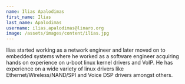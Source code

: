 ```yaml
---
name: Ilias Apalodimas
first_name: Ilias
last_name: Apalodimas
username: ilias.apalodimas@linaro.org
image: /assets/images/content/ilias.jpg
---
```

Ilias started working as a network engineer and later moved on to embedded systems where he worked as a software engineer acquiring hands on experience on u-boot linux kernel drivers and VoIP. He has experience on a wide variety of linux drivers like Ethernet/Wireless/NAND/SPI and Voice DSP drivers amongst others.